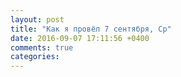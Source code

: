 ```yaml
---
layout: post
title: "Как я провёл 7 сентября, Ср"
date: 2016-09-07 17:11:56 +0400
comments: true
categories: 
---
```

